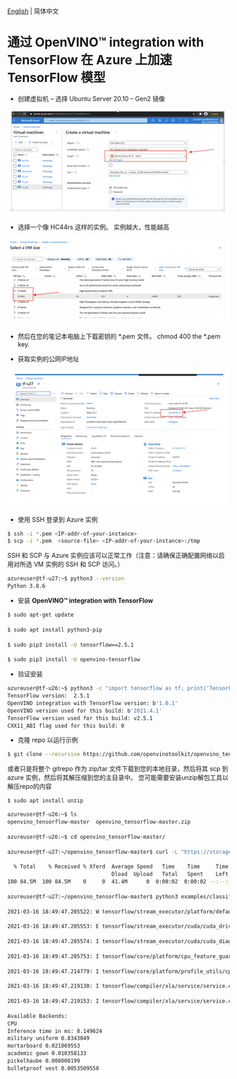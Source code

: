 [English](./Azure_instructions.md) | 简体中文

# 通过 **OpenVINO™ integration with TensorFlow** 在 Azure 上加速 TensorFlow 模型

-	创建虚拟机 – 选择 Ubuntu Server 20.10 – Gen2 镜像

<p align="center">
 <img src="images/Azure_image_1.png">
</p>

-	选择一个像 HC44rs 这样的实例。 实例越大，性能越高 

<p align="center">
<img src="images/Azure_image_2.png">
 </p>

-	然后在您的笔记本电脑上下载密钥的 *.pem 文件。 
chmod 400 the *.pem key.  

-	获取实例的公网IP地址 

<p align="center">
<img src="images/Azure_image_3.png">
</p>

-	使用 SSH 登录到 Azure 实例  
  ```bash
  $ ssh -i *.pem <IP-addr-of-your-instance>  
  $ scp -i *.pem  <source-file> <IP-addr-of-your-instance>:/tmp
  ```

  SSH 和 SCP 与 Azure 实例应该可以正常工作（注意：请确保正确配置网络以启用对所选 VM 实例的 SSH 和 SCP 访问。）
  ```bash
  azureuser@tf-u27:~$ python3 --version
  Python 3.8.6
  ```
- 安装 **OpenVINO™ integration with TensorFlow**
```bash
$ sudo apt-get update

$ sudo apt install python3-pip 

$ sudo pip3 install -U tensorflow==2.5.1

$ sudo pip3 install -U openvino-tensorflow
```

- 验证安装
```bash
azureuser@tf-u26:~$ python3 -c "import tensorflow as tf; print('TensorFlow version: ',tf.__version__); import openvino_tensorflow; print(openvino_tensorflow.__version__)" 
TensorFlow version:  2.5.1
OpenVINO integration with TensorFlow version: b'1.0.1'
OpenVINO version used for this build: b'2021.4.1'
TensorFlow version used for this build: v2.5.1
CXX11_ABI flag used for this build: 0
```


- 克隆 repo 以运行示例
```bash
$ git clone --recursive https://github.com/openvinotoolkit/openvino_tensorflow.git
```

或者只是将整个 gitrepo 作为 zip/tar 文件下载到您的本地目录，然后将其 scp 到 azure 实例，然后将其解压缩到您的主目录中。
您可能需要安装unzip解包工具以解压repo的内容
```bash
$ sudo apt install unzip  
```
```bash
azureuser@tf-u26:~$ ls
openvino_tensorflow-master  openvino_tensorflow-master.zip

azureuser@tf-u26:~$ cd openvino_tensorflow-master/

azureuser@tf-u27:~/openvino_tensorflow-master$ curl -L "https://storage.googleapis.com/download.tensorflow.org/models/inception_v3_2016_08_28_frozen.pb.tar.gz" | tar -C ./examples/data -xz

  % Total    % Received % Xferd  Average Speed   Time    Time     Time  Current
                                 Dload  Upload   Total   Spent    Left  Speed
100 84.5M  100 84.5M    0     0  41.4M      0  0:00:02  0:00:02 --:--:-- 41.4M

azureuser@tf-u27:~/openvino_tensorflow-master$ python3 examples/classification_sample.py 

2021-03-16 18:49:47.205522: W tensorflow/stream_executor/platform/default/dso_loader.cc:55] Could not load dynamic library 'libcuda.so.1'; dlerror: libcuda.so.1: cannot open shared object file: No such file or directory

2021-03-16 18:49:47.205553: E tensorflow/stream_executor/cuda/cuda_driver.cc:313] failed call to cuInit: UNKNOWN ERROR (303)

2021-03-16 18:49:47.205574: I tensorflow/stream_executor/cuda/cuda_diagnostics.cc:156] kernel driver does not appear to be running on this host (tf-u27): /proc/driver/nvidia/version does not exist

2021-03-16 18:49:47.205753: I tensorflow/core/platform/cpu_feature_guard.cc:143] Your CPU supports instructions that this TensorFlow binary was not compiled to use: AVX2 AVX512F FMA

2021-03-16 18:49:47.214779: I tensorflow/core/platform/profile_utils/cpu_utils.cc:102] CPU Frequency: 2693670000 Hz

2021-03-16 18:49:47.219130: I tensorflow/compiler/xla/service/service.cc:168] XLA service 0x7f881c000b60 initialized for platform Host (this does not guarantee that XLA will be used). Devices:

2021-03-16 18:49:47.219153: I tensorflow/compiler/xla/service/service.cc:176]   StreamExecutor device (0): Host, Default Version

Available Backends:  
CPU  
Inference time in ms: 8.149624  
military uniform 0.8343049  
mortarboard 0.021869553  
academic gown 0.010358133  
pickelhaube 0.008008199  
bulletproof vest 0.0053509558  
```

